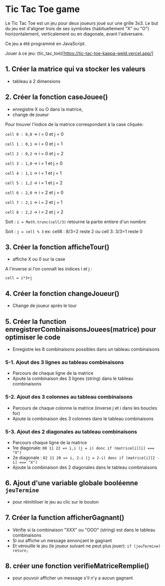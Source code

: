 # Tic Tac Toe game

Le Tic Tac Toe est un jeu pour deux joueurs joué sur une grille 3x3. Le but du jeu est d'aligner trois de ses symboles (habituellement "X" ou "O") horizontalement, verticalement ou en diagonale, avant l'adversaire.

Ce jeu a été programmé en JavaScript. 

Jouer à ce jeu: (tic_tac_toe)[https://tic-tac-toe-kappa-weld.vercel.app/]


## 1. Créer la matrice qui va stocker les valeurs
- tableau à 2 dimensions


## 2. Créer la fonction caseJouee() 
- enregistre X ou O dans la matrice,
- change de joueur 

Pour trouver l'indice de la matrice correspondant à la case cliquée: 

`cell 0 : 0,0` -> i = 0 et j = 0 

`cell 1 : 0,1` -> i = 0 et j = 1

`cell 2 : 0,2` -> i = 0 et j = 2 

`cell 3 : 1,0` -> i = 1 et j = 0 

`cell 4 : 1,1` -> i = 1 et j = 1

`cell 5 : 1,2` -> i = 1 et j = 2 

`cell 6 : 2,0` -> i = 2 et j = 0 

`cell 7 : 2,1` -> i = 2 et j = 1 

`cell 8 : 2,2` -> i = 2 et j = 2


Soit : `i = Math.trunc(cell/3)` retourne la partie entiere d'un nombre

Soit : `j = cell % 3` ex: cell8 : 8/3=2 reste 2 ou cell 3: 3/3=1 reste 0


## 3. Créer la fonction afficheTour() 
- affiche X ou 0 sur la case 

A l'inverse si l'on connaît les indices i et j : 

`cell = i*3+j`


## 4. Créer la fonction changeJoueur() 
- Change de joueur après le tour 


## 5. Créer la function enregistrerCombinaisonsJouees(matrice) pour optimiser le code 
- Enregistre les 8 combinaisons possibles dans un tableau combinaisons 

### 5-1. Ajout des 3 lignes au tableau combinaisons
- Parcours de chaque ligne de la matrice  
- Ajoute la combinaison des 3 lignes (string) dans le tableau combinaisons 


### 5-2. Ajout des 3 colonnes au tableau combinaisons
- Parcours de chaque colonne la matrice (inverse j et i dans les boucles for)
- Ajoute la combinaison des 3 colonnes dans le tableau combinaisons 


### 5-3. Ajout des 2 diagonales au tableau combinaisons
- Parcours chaque ligne de la matrice 
- 1re diagonale: `00 11 22 => i,i (j = i) donc if (matrice[i][i] === "X")`
- 2e diagonale : `02 11 20 => i, 2-i (j = 2-i) donc if (matrice[i][2 - i] === "X")`
- Ajoute la combinaison des 2 diagonales dans le tableau combinaisons 


## 6. Ajout d'une variable globale booléenne `jeuTermine` 
- pour réinitiliser le jeu au clic sur le bouton 


## 7. Créer la function afficherGagnant()
- Vérifie si la combinaison "XXX" ou "OOO" (string) est dans le tableau combinaisons 
- Si oui affiche un message annonçant le gagnant 
- Et vérouille le jeu (le joueur suivant ne peut plus jouer): `if (jeuTermine) return;`


## 8. créer une fonction verifieMatriceRemplie() 
- pour pouvoir afficher un message s'il n'y a aucun gagnant






